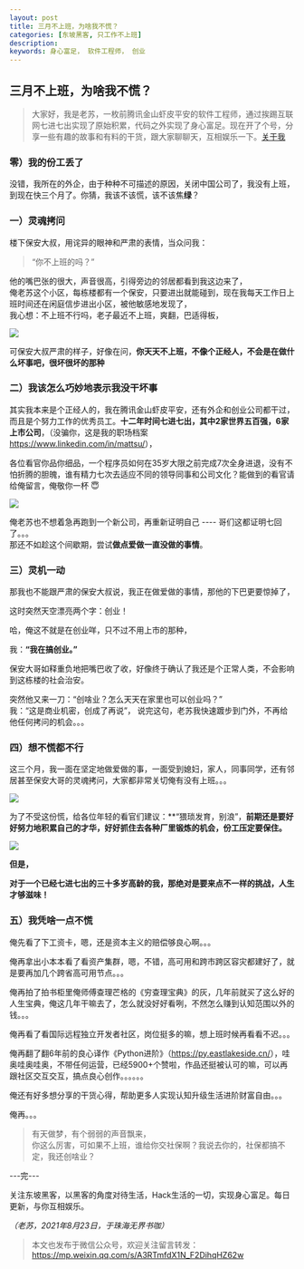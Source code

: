 ```yaml
---
layout: post
title: 三月不上班，为啥我不慌？
categories: [东坡黑客, 只工作不上班]
description: 
keywords: 身心富足， 软件工程师， 创业
---
```


## 三月不上班，为啥我不慌？

> 大家好，我是老苏，一枚前腾讯金山虾皮平安的软件工程师，通过挨踢互联网七进七出实现了原始积累，代码之外实现了身心富足。现在开了个号，分享一些有趣的故事和有料的干货，跟大家聊聊天，互相娱乐一下。[关于我](https://mp.weixin.qq.com/s/Tw2uqNwH6G_0oyHwJORDCg)

### 零）我的份工丢了

没错，我所在的外企，由于种种不可描述的原因，关闭中国公司了，我没有上班，到现在快三个月了。你猜，我该不该慌，该不该焦**绿**？  

### 一）灵魂拷问  

楼下保安大叔，用诧异的眼神和严肃的表情，当众问我：

> “你不上班的吗？”

他的嘴巴张的很大，声音很高，引得旁边的邻居都看到我这边来了，  
俺老苏这个小区，每栋楼都有一个保安，只要进出就能碰到，现在我每天工作日上班时间还在闲庭信步进出小区，被他敏感地发现了，  
我心想：不上班不行吗，老子最近不上班，爽翻，巴适得板，

![](https://files.mdnice.com/user/19213/a7c3a1fc-27a9-464c-85ab-5c01f439a420.png)

可保安大叔严肃的样子，好像在问，**你天天不上班，不像个正经人，不会是在做什么坏事吧，很坏很坏的那种**  

### 二）我该怎么巧妙地表示我没干坏事

其实我本来是个正经人的，我在腾讯金山虾皮平安，还有外企和创业公司都干过，而且是个努力工作的优秀员工。**十二年时间七进七出，其中2家世界五百强，6家上市公司**，（没骗你，这是我的职场档案<https://www.linkedin.com/in/mattsu/>），

各位看官你品你细品，一个程序员如何在35岁大限之前完成7次全身进退，没有不怕折腾的胆魄，谁有精力七次去适应不同的领导同事和公司文化？能做到的看官请给俺留言，俺敬你一杯 😇

![](https://files.mdnice.com/user/19213/1c92303a-662c-4197-add0-b2e29fd4de41.jpg)

俺老苏也不想着急再跑到一个新公司，再重新证明自己 ---- 哥们这都证明七回了。。。  
那还不如趁这个间歇期，尝试**做点爱做一直没做的事情**。  

### 三）灵机一动

那我也不能跟严肃的保安大叔说，我正在做爱做的事情，那他的下巴更要惊掉了，

这时突然天空漂亮两个字：创业！

哈，俺这不就是在创业咩，只不过不用上市的那种，

我：**“我在搞创业。”**

保安大哥如释重负地把嘴巴收了收，好像终于确认了我还是个正常人类，不会影响到这栋楼的社会治安。

突然他又来一刀：“创啥业？怎么天天在家里也可以创业吗？”  
我：“这是商业机密，创成了再说”， 说完这句，老苏我快速踱步到门外，不再给他任何拷问的机会。。。  

### 四）想不慌都不行

这三个月，我一面在坚定地做爱做的事，一面受到媳妇，家人，同事同学，还有邻居甚至保安大哥的灵魂拷问，大家都非常关切俺有没有上班。。。


![](https://files.mdnice.com/user/19213/fb5dfb75-7f9c-4b8a-897a-cda35142291f.png)


为了不受这份慌，给各位年轻的看官们建议：**“猥琐发育，别浪”，**前期还是要好好努力地积累自己的才华，好好抓住去各种厂里锻炼的机会，份工压定要保住。**


![](https://files.mdnice.com/user/19213/406b7f98-a55b-4192-aa86-5636b2bd228d.jpg)


**但是，** 

**对于一个已经七进七出的三十多岁高龄的我，那绝对是要来点不一样的挑战，人生才够滋味！**

### 五）我凭啥一点不慌

俺先看了下工资卡，嗯，还是资本主义的赔偿够良心啊。。。

俺再拿出小本本看了看资产集群，嗯，不错，高可用和跨市跨区容灾都建好了，就是要再加几个跨省高可用节点。。。

俺再拍了拍书柜里俺师傅查理芒格的《穷查理宝典》的灰，几年前就买了这么好的人生宝典，俺这几年干嘛去了，怎么就没好好看咧，不然怎么赚到认知范围以外的钱。。。

俺再看了看国际远程独立开发者社区，岗位挺多的嘛，想上班时候再看看不迟。。。

俺再翻了翻6年前的良心译作《Python进阶》（<https://py.eastlakeside.cn/>），哇奥哇奥哇奥，不带任何运营，已经5900+个赞啦，作品还挺被认可的嘛，可以再跟社区交互交互，搞点良心创作。。。。。。

俺还有好多想分享的干货心得，帮助更多人实现认知升级生活进阶财富自由。。。

俺再。。。  
  

> 有天做梦，有个弱弱的声音飘来，  
> 你这么厉害，可如果不上班，谁给你交社保啊？我说去你的，社保都搞不定，我还创啥业？

\---完---  
  
关注东坡黑客，以黑客的角度对待生活，Hack生活的一切，实现身心富足。每日更新，与你互相娱乐。

*（老苏，2021年8月23日，于珠海无界书咖）*

> 本文也发布于微信公众号，欢迎关注留言转发： <https://mp.weixin.qq.com/s/A3RTmfdX1N_F2DihqHZ62w>